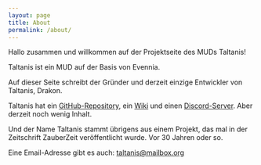 ```yaml
---
layout: page
title: About
permalink: /about/
---
```


Hallo zusammen und willkommen auf der Projektseite des MUDs Taltanis!

Taltanis ist ein MUD auf der Basis von Evennia.

Auf dieser Seite schreibt der Gründer und derzeit einzige Entwickler von Taltanis, Drakon.

Taltanis hat ein [GitHub-Repository](https://github.com/Taltanis/taltanis), ein [Wiki](https://github.com/Taltanis/taltanis/wiki) und einen [Discord-Server](https://discord.gg/GKS8DUgDew). Aber derzeit noch wenig Inhalt.

Und der Name Taltanis stammt übrigens aus einem Projekt, das mal in der Zeitschrift ZauberZeit veröffentlicht wurde. Vor 30 Jahren oder so.

Eine Email-Adresse gibt es auch: [taltanis@mailbox.org](mailto:taltanis@mailbox.org)
